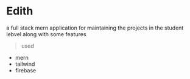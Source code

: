 # Edith

a full stack mern application for maintaining the projects in the student lebvel along with some features

> used

- mern
- tailwind
- firebase